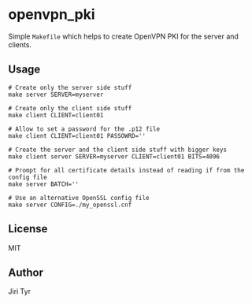 openvpn_pki
===========

Simple `Makefile` which helps to create OpenVPN PKI for the server and clients.


Usage
-----

```
# Create only the server side stuff
make server SERVER=myserver

# Create only the client side stuff
make client CLIENT=client01

# Allow to set a password for the .p12 file
make client CLIENT=client01 PASSOWRD=''

# Create the server and the client side stuff with bigger keys
make client server SERVER=myserver CLIENT=client01 BITS=4096

# Prompt for all certificate details instead of reading if from the config file
make server BATCH=''

# Use an alternative OpenSSL config file
make server CONFIG=./my_openssl.cnf
```


License
-------

MIT


Author
------

Jiri Tyr
